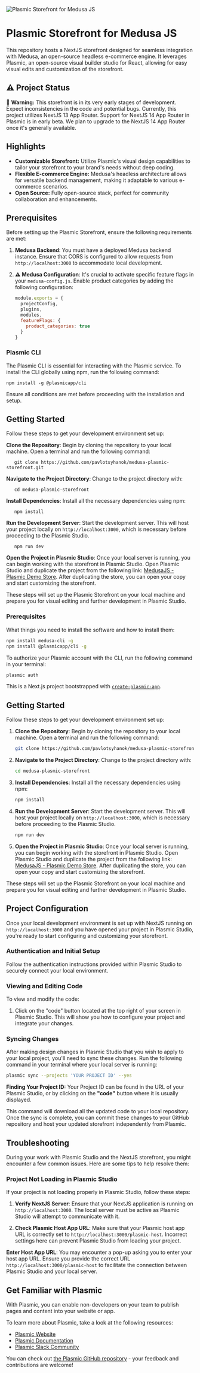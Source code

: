 ![Plasmic Storefront for Medusa JS](https://github.com/pavlotsyhanok/medusa-plasmic-storefront/blob/main/medusa-plasmic-img.jpg)
# Plasmic Storefront for Medusa JS
This repository hosts a NextJS storefront designed for seamless integration with Medusa, an open-source headless e-commerce engine. It leverages Plasmic, an open-source visual builder studio for React, allowing for easy visual edits and customization of the storefront.

## ⚠️ Project Status

🚧 **Warning:** This storefront is in its very early stages of development. Expect inconsistencies in the code and potential bugs. Currently, this project utilizes NextJS 13 App Router. Support for NextJS 14 App Router in Plasmic is in early beta. We plan to upgrade to the NextJS 14 App Router once it's generally available.

## Highlights

- **Customizable Storefront:** Utilize Plasmic's visual design capabilities to tailor your storefront to your brand's needs without deep coding.
- **Flexible E-commerce Engine:** Medusa's headless architecture allows for versatile backend management, making it adaptable to various e-commerce scenarios.
- **Open Source:** Fully open-source stack, perfect for community collaboration and enhancements.

## Prerequisites

Before setting up the Plasmic Storefront, ensure the following requirements are met:

1. **Medusa Backend**: You must have a deployed Medusa backend instance. Ensure that CORS is configured to allow requests from `http://localhost:3000` to accommodate local development.
2. **⚠️ Medusa Configuration**:
   It's crucial to activate specific feature flags in your `medusa-config.js`. Enable product categories by adding the following configuration:

   ```javascript
   module.exports = {
     projectConfig,
     plugins,
     modules,
     featureFlags: {
       product_categories: true
     }
   }
   ```

### Plasmic CLI

The Plasmic CLI is essential for interacting with the Plasmic service. To install the CLI globally using npm, run the following command:

```
npm install -g @plasmicapp/cli
```

Ensure all conditions are met before proceeding with the installation and setup.

## Getting Started

Follow these steps to get your development environment set up:

**Clone the Repository**:
Begin by cloning the repository to your local machine. Open a terminal and run the following command:

```
   git clone https://github.com/pavlotsyhanok/medusa-plasmic-storefront.git
```

**Navigate to the Project Directory**:
Change to the project directory with:

```
   cd medusa-plasmic-storefront
```

**Install Dependencies**:
Install all the necessary dependencies using npm:

```
   npm install
```

**Run the Development Server**:
Start the development server. This will host your project locally on `http://localhost:3000`, which is necessary before proceeding to the Plasmic Studio.

```
   npm run dev
```

**Open the Project in Plasmic Studio**:
Once your local server is running, you can begin working with the storefront in Plasmic Studio. Open Plasmic Studio and duplicate the project from the following link: [MedusaJS - Plasmic Demo Store](#). After duplicating the store, you can open your copy and start customizing the storefront.

These steps will set up the Plasmic Storefront on your local machine and prepare you for visual editing and further development in Plasmic Studio.

### Prerequisites

What things you need to install the software and how to install them:

```bash
npm install medusa-cli -g
npm install @plasmicapp/cli -g
```

To authorize your Plasmic account with the CLI, run the following command in your terminal:

```bash
plasmic auth
```

This is a Next.js project bootstrapped with [`create-plasmic-app`](https://www.npmjs.com/package/create-plasmic-app).

## Getting Started

Follow these steps to get your development environment set up:

1. **Clone the Repository**:
   Begin by cloning the repository to your local machine. Open a terminal and run the following command:

   ```bash
   git clone https://github.com/pavlotsyhanok/medusa-plasmic-storefront.git
   ```
2. **Navigate to the Project Directory**:
   Change to the project directory with:

   ```bash
   cd medusa-plasmic-storefront
   ```
3. **Install Dependencies**:
   Install all the necessary dependencies using npm:

   ```bash
   npm install
   ```
4. **Run the Development Server**:
   Start the development server. This will host your project locally on `http://localhost:3000`, which is necessary before proceeding to the Plasmic Studio.

   ```bash
   npm run dev
   ```
5. **Open the Project in Plasmic Studio**:
   Once your local server is running, you can begin working with the storefront in Plasmic Studio. Open Plasmic Studio and duplicate the project from the following link: [MedusaJS - Plasmic Demo Store](https://studio.plasmic.app/projects/kZYdLdyCWduEwLJ51vftX9). After duplicating the store, you can open your copy and start customizing the storefront.

These steps will set up the Plasmic Storefront on your local machine and prepare you for visual editing and further development in Plasmic Studio.

## Project Configuration

Once your local development environment is set up with NextJS running on `http://localhost:3000` and you have opened your project in Plasmic Studio, you're ready to start configuring and customizing your storefront.

### Authentication and Initial Setup

Follow the authentication instructions provided within Plasmic Studio to securely connect your local environment.

### Viewing and Editing Code

To view and modify the code:

1. Click on the "code" button located at the top right of your screen in Plasmic Studio. This will show you how to configure your project and integrate your changes.

### Syncing Changes

After making design changes in Plasmic Studio that you wish to apply to your local project, you'll need to sync these changes. Run the following command in your terminal where your local server is running:

```bash
plasmic sync --projects 'YOUR PROJECT ID' --yes
```

**Finding Your Project ID:** Your Project ID can be found in the URL of your Plasmic Studio, or by clicking on the **"code"** button where it is usually displayed.

This command will download all the updated code to your local repository. Once the sync is complete, you can commit these changes to your GitHub repository and host your updated storefront independently from Plasmic.

## Troubleshooting

During your work with Plasmic Studio and the NextJS storefront, you might encounter a few common issues. Here are some tips to help resolve them:

### Project Not Loading in Plasmic Studio

If your project is not loading properly in Plasmic Studio, follow these steps:

1. **Verify NextJS Server**: Ensure that your NextJS application is running on `http://localhost:3000`. The local server must be active as Plasmic Studio will attempt to communicate with it.

2. **Check Plasmic Host App URL**: Make sure that your Plasmic host app URL is correctly set to `http://localhost:3000/plasmic-host`. Incorrect settings here can prevent Plasmic Studio from loading your project.

**Enter Host App URL**: You may encounter a pop-up asking you to enter your host app URL. Ensure you provide the correct URL `http://localhost:3000/plasmic-host` to facilitate the connection between Plasmic Studio and your local server.


## Get Familiar with Plasmic

With Plasmic, you can enable non-developers on your team to publish pages and content into your website or app.

To learn more about Plasmic, take a look at the following resources:

- [Plasmic Website](https://www.plasmic.app/)
- [Plasmic Documentation](https://docs.plasmic.app/learn/)
- [Plasmic Slack Community](https://www.plasmic.app/slack)

You can check out [the Plasmic GitHub repository](https://github.com/plasmicapp/plasmic) - your feedback and contributions are welcome!
